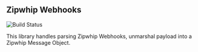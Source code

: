 ## Zipwhip Webhooks

![Build Status](https://img.shields.io/circleci/project/acapps/zipwhip-webhooks.svg?style=plastic)

This library handles parsing Zipwhip Webhooks, unmarshal payload into a Zipwhip Message Object.
